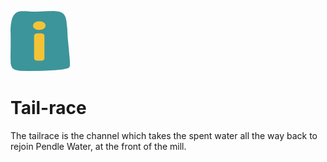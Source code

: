 ![max_pic](./things.png)
# Tail-race

The tailrace is the channel which takes the spent water all the way back to rejoin Pendle Water, at the front of the mill.